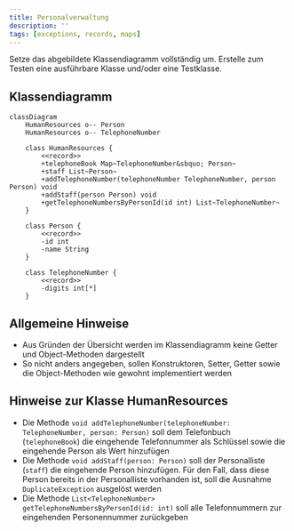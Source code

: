 ```yaml
---
title: Personalverwaltung
description: ''
tags: [exceptions, records, maps]
---
```


Setze das abgebildete Klassendiagramm vollständig um. Erstelle zum Testen eine
ausführbare Klasse und/oder eine Testklasse.

## Klassendiagramm

```mermaid
classDiagram
    HumanResources o-- Person
    HumanResources o-- TelephoneNumber

    class HumanResources {
        <<record>>
        +telephoneBook Map~TelephoneNumber&sbquo; Person~
        +staff List~Person~
        +addTelephoneNumber(telephoneNumber TelephoneNumber, person Person) void
        +addStaff(person Person) void
        +getTelephoneNumbersByPersonId(id int) List~TelephoneNumber~
    }

    class Person {
        <<record>>
        -id int
        -name String
    }

    class TelephoneNumber {
        <<record>>
        -digits int[*]
    }
```

## Allgemeine Hinweise

- Aus Gründen der Übersicht werden im Klassendiagramm keine Getter und
  Object-Methoden dargestellt
- So nicht anders angegeben, sollen Konstruktoren, Setter, Getter sowie die
  Object-Methoden wie gewohnt implementiert werden

## Hinweise zur Klasse HumanResources

- Die Methode
  `void addTelephoneNumber(telephoneNumber: TelephoneNumber, person: Person)`
  soll dem Telefonbuch (`telephoneBook`) die eingehende Telefonnummer als
  Schlüssel sowie die eingehende Person als Wert hinzufügen
- Die Methode `void addStaff(person: Person)` soll der Personalliste (`staff`)
  die eingehende Person hinzufügen. Für den Fall, dass diese Person bereits in
  der Personalliste vorhanden ist, soll die Ausnahme `DuplicateException`
  ausgelöst werden
- Die Methode `List<TelephoneNumber> getTelephoneNumbersByPersonId(id: int)`
  soll alle Telefonnummern zur eingehenden Personennummer zurückgeben
